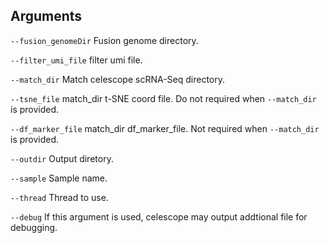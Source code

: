 ## Arguments
`--fusion_genomeDir` Fusion genome directory.

`--filter_umi_file` filter umi file.

`--match_dir` Match celescope scRNA-Seq directory.

`--tsne_file` match_dir t-SNE coord file. Do not required when `--match_dir` is provided.

`--df_marker_file` match_dir df_marker_file. Not required when `--match_dir` is provided.

`--outdir` Output diretory.

`--sample` Sample name.

`--thread` Thread to use.

`--debug` If this argument is used, celescope may output addtional file for debugging.

